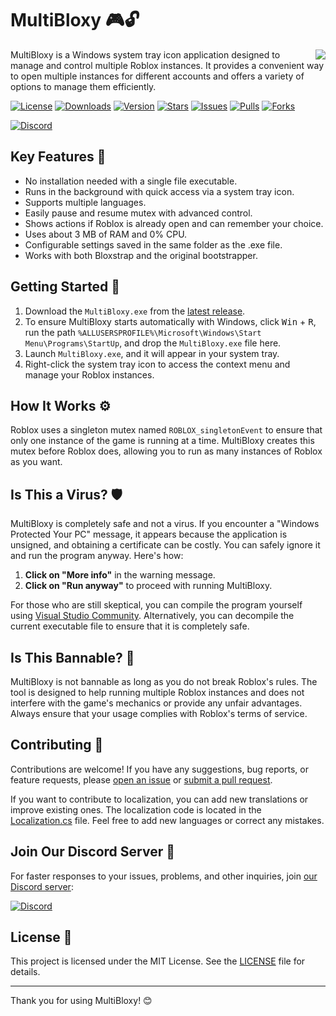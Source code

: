 # MultiBloxy 🎮🔓

<img align="right" src="https://raw.githubusercontent.com/Zgoly/MultiBloxy/refs/heads/main/MultiBloxy/Resources/MultiBloxy.ico" />

MultiBloxy is a Windows system tray icon application designed to manage and control multiple Roblox instances. It provides a convenient way to open multiple instances for different accounts and offers a variety of options to manage them efficiently.

[![License][shield-repo-license]][repo-license]
[![Downloads][shield-repo-releases]][repo-releases]
[![Version][shield-repo-latest]][repo-latest]
[![Stars][shield-repo-stargazers]][repo-stargazers]
[![Issues][shield-repo-issues]][repo-issues]
[![Pulls][shield-repo-pulls]][repo-pulls]
[![Forks][shield-repo-forks]][repo-forks]

<a href="https://dsc.gg/zgoly">
  <img alt="Discord" src="https://invidget.switchblade.xyz/y8fBWPNJFm">
</a>

## Key Features 🌟
- No installation needed with a single file executable.
- Runs in the background with quick access via a system tray icon.
- Supports multiple languages.
- Easily pause and resume mutex with advanced control.
- Shows actions if Roblox is already open and can remember your choice.
- Uses about 3 MB of RAM and 0% CPU.
- Configurable settings saved in the same folder as the .exe file.
- Works with both Bloxstrap and the original bootstrapper.

## Getting Started 🚀
1. Download the `MultiBloxy.exe` from the [latest release](https://github.com/Zgoly/MultiBloxy/releases/latest).
2. To ensure MultiBloxy starts automatically with Windows, click <kbd>Win</kbd> + <kbd>R</kbd>, run the path `%ALLUSERSPROFILE%\Microsoft\Windows\Start Menu\Programs\StartUp`, and drop the `MultiBloxy.exe` file here.
3. Launch `MultiBloxy.exe`, and it will appear in your system tray.
4. Right-click the system tray icon to access the context menu and manage your Roblox instances.

## How It Works ⚙️
Roblox uses a singleton mutex named `ROBLOX_singletonEvent` to ensure that only one instance of the game is running at a time. MultiBloxy creates this mutex before Roblox does, allowing you to run as many instances of Roblox as you want.

## Is This a Virus? 🛡️
MultiBloxy is completely safe and not a virus. If you encounter a "Windows Protected Your PC" message, it appears because the application is unsigned, and obtaining a certificate can be costly. You can safely ignore it and run the program anyway. Here's how:

1. **Click on "More info"** in the warning message.
2. **Click on "Run anyway"** to proceed with running MultiBloxy.

For those who are still skeptical, you can compile the program yourself using [Visual Studio Community](https://visualstudio.microsoft.com/vs/). Alternatively, you can decompile the current executable file to ensure that it is completely safe.

## Is This Bannable? 🚫
MultiBloxy is not bannable as long as you do not break Roblox's rules. The tool is designed to help running multiple Roblox instances and does not interfere with the game's mechanics or provide any unfair advantages. Always ensure that your usage complies with Roblox's terms of service.

## Contributing 🤝
Contributions are welcome! If you have any suggestions, bug reports, or feature requests, please [open an issue](https://github.com/Zgoly/MultiBloxy/issues) or [submit a pull request](https://github.com/Zgoly/MultiBloxy/pulls).

If you want to contribute to localization, you can add new translations or improve existing ones. The localization code is located in the [Localization.cs](https://github.com/Zgoly/MultiBloxy/blob/main/MultiBloxy/Localization.cs) file. Feel free to add new languages or correct any mistakes.

## Join Our Discord Server 💬
For faster responses to your issues, problems, and other inquiries, join [our Discord server](https://dsc.gg/zgoly):

<a href="https://dsc.gg/zgoly">
  <img alt="Discord" src="https://invidget.switchblade.xyz/y8fBWPNJFm">
</a>

## License 📜
This project is licensed under the MIT License. See the [LICENSE](LICENSE) file for details.

---

Thank you for using MultiBloxy! 😊

[shield-repo-license]: https://img.shields.io/github/license/Zgoly/MultiBloxy?style=flat&labelColor=c80064&color=c80064
[repo-license]: https://github.com/Zgoly/MultiBloxy/blob/main/LICENSE

[shield-repo-releases]: https://img.shields.io/github/downloads/Zgoly/MultiBloxy/total?style=flat&labelColor=007ec6&color=007ec6
[repo-releases]: https://github.com/Zgoly/MultiBloxy/releases

[shield-repo-latest]: https://img.shields.io/github/v/release/Zgoly/MultiBloxy?style=flat&labelColor=4c1&color=4c1
[repo-latest]: https://github.com/Zgoly/MultiBloxy/releases/latest

[shield-repo-stargazers]: https://img.shields.io/github/stars/Zgoly/MultiBloxy?style=flat&labelColor=ffd700&color=ffd700
[repo-stargazers]: https://github.com/Zgoly/MultiBloxy/stargazers

[shield-repo-issues]: https://img.shields.io/github/issues/Zgoly/MultiBloxy?style=flat&labelColor=ff4500&color=ff4500
[repo-issues]: https://github.com/Zgoly/MultiBloxy/issues

[shield-repo-pulls]: https://img.shields.io/github/issues-pr/Zgoly/MultiBloxy?style=flat&labelColor=8a2be2&color=8a2be2
[repo-pulls]: https://github.com/Zgoly/MultiBloxy/pulls

[shield-repo-forks]: https://img.shields.io/github/forks/Zgoly/MultiBloxy?style=flat&labelColor=00008b&color=00008b
[repo-forks]: https://github.com/Zgoly/MultiBloxy/network/members
